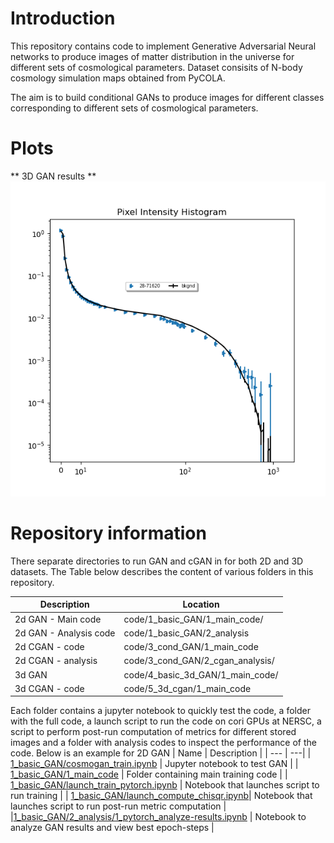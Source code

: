# Introduction
This repository contains code to implement Generative Adversarial Neural networks to produce images of matter distribution in the universe for different sets of cosmological parameters. Dataset consisits of N-body cosmology simulation maps obtained from PyCOLA.

The aim is to build conditional GANs to produce images for different classes corresponding to different sets of cosmological parameters.
# Plots

** 3D GAN results ** 
![Pixel intensity](https://github.com/vmos1/cosmogan_pytorch/blob/master/images/3d_hist_best.png)

# Repository information
There separate directories to run GAN and cGAN in for both 2D and 3D datasets.
The Table below describes the content of various folders in this repository.

| Description | Location |
| --- | ---|
| 2d GAN - Main code | code/1_basic_GAN/1_main_code/ |
| 2d GAN - Analysis code | code/1_basic_GAN/2_analysis |
| 2d CGAN - code | code/3_cond_GAN/1_main_code |
| 2d CGAN - analysis | code/3_cond_GAN/2_cgan_analysis/ |
| 3d GAN | code/4_basic_3d_GAN/1_main_code/ |
| 3d CGAN - code | code/5_3d_cgan/1_main_code |


Each folder contains a jupyter notebook to quickly test the code, a folder with the full code, a launch script to run the code on cori GPUs at NERSC, a script to perform post-run computation of metrics for different stored images and a folder with analysis codes to inspect the performance of the code. Below is an example for 2D GAN
| Name | Description |
| --- | ---|
| [1_basic_GAN/cosmogan_train.ipynb](https://github.com/vmos1/cosmogan_pytorch/blob/master/code/1_basic_GAN/cosmogan_train.ipynb) | Jupyter notebook to test GAN |
| [1_basic_GAN/1_main_code](https://github.com/vmos1/cosmogan_pytorch/tree/master/code/1_basic_GAN/1_main_code) | Folder containing main training code |
| [1_basic_GAN/launch_train_pytorch.ipynb](https://github.com/vmos1/cosmogan_pytorch/blob/master/code/1_basic_GAN/launch_train_pytorch.ipynb) |  Notebook that launches script to run training |
| [1_basic_GAN/launch_compute_chisqr.ipynb](https://github.com/vmos1/cosmogan_pytorch/blob/master/code/1_basic_GAN/launch_compute_chisqr.ipynb)| Notebook that launches script to run post-run metric computation |
|[1_basic_GAN/2_analysis/1_pytorch_analyze-results.ipynb](https://github.com/vmos1/cosmogan_pytorch/blob/master/code/1_basic_GAN/2_analysis/1_pytorch_analyze-results.ipynb) | Notebook to analyze GAN results and view best epoch-steps |
